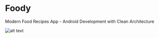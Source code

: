 # Foody

Modern Food Recipes App - Android Development with Clean Architecture

![alt text](https://i.postimg.cc/6pt0GT54/Thumbnail-1.png)

